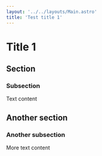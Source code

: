 ```yaml
---
layout: '../../layouts/Main.astro'
title: 'Test title 1' 
---
```


# Title 1

## Section

### Subsection

Text content

## Another section

### Another subsection

More text content